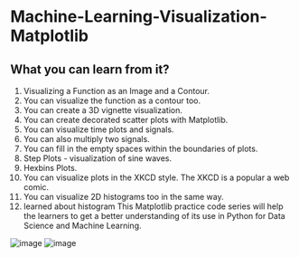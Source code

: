 # Machine-Learning-Visualization-Matplotlib
## What you can learn from it?
1. Visualizing a Function as an Image and a Contour.
2. You can visualize the function as a contour too.
3. You can create a 3D vignette visualization.
4. You can create decorated scatter plots with Matplotlib. 
5. You can visualize time plots and signals.
6. You can also multiply two signals.
7. You can fill in the empty spaces within the boundaries of plots.
8. Step Plots - visualization of sine waves.
9. Hexbins Plots.
10. You can visualize plots in the XKCD style. The XKCD is a popular a web comic. 
11. You can visualize 2D histograms too in the same way.
12. learned about histogram
 This Matplotlib practice code series will help the learners to get a better understanding of its use in Python for Data Science and Machine Learning.

![image](https://user-images.githubusercontent.com/88158022/156791465-507b93e9-f1b2-48c4-b14b-cf82d30190fd.png)
![image](https://user-images.githubusercontent.com/88158022/156791479-a727f072-51bc-456b-b964-8f525a4951ee.png)
